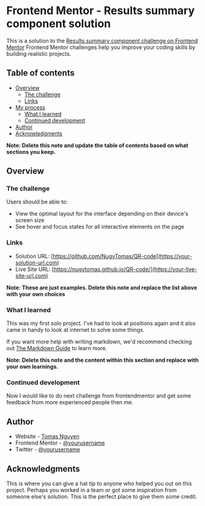 # Frontend Mentor - Results summary component solution

This is a solution to the [Results summary component challenge on Frontend Mentor](https://www.frontendmentor.io/challenges/qr-code-component-iux_sIO_H) Frontend Mentor challenges help you improve your coding skills by building realistic projects. 

## Table of contents

- [Overview](#overview)
  - [The challenge](#the-challenge)
  - [Links](#links)
- [My process](#my-process)
  - [What I learned](#what-i-learned)
  - [Continued development](#continued-development)
- [Author](#author)
- [Acknowledgments](#acknowledgments)

**Note: Delete this note and update the table of contents based on what sections you keep.**

## Overview

### The challenge

Users should be able to:

- View the optimal layout for the interface depending on their device's screen size
- See hover and focus states for all interactive elements on the page


### Links

- Solution URL: [https://github.com/NugyTomas/QR-code](https://your-solution-url.com)
- Live Site URL: [https://nugytomas.github.io/QR-code/](https://your-live-site-url.com)

**Note: These are just examples. Delete this note and replace the list above with your own choices**

### What I learned
This was my first solo project. I've had to look at positions again and it also came in handy to look at internet to solve some things.

If you want more help with writing markdown, we'd recommend checking out [The Markdown Guide](https://www.markdownguide.org/) to learn more.

**Note: Delete this note and the content within this section and replace with your own learnings.**

### Continued development

Now I would like to do next challenge from frontendmentor and get some feedback from more experienced people then me.


## Author

- Website - [Tomas Nguyen](https://tomas.lared.cz)
- Frontend Mentor - [@yourusername](https://www.frontendmentor.io/profile/yourusername)
- Twitter - [@yourusername](https://www.twitter.com/yourusername)


## Acknowledgments

This is where you can give a hat tip to anyone who helped you out on this project. Perhaps you worked in a team or got some inspiration from someone else's solution. This is the perfect place to give them some credit.

